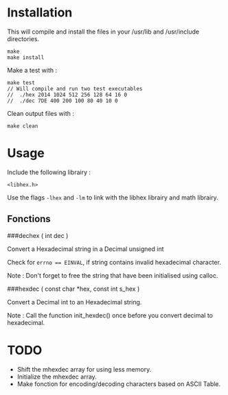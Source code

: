 Installation
======

This will compile and install the files in your /usr/lib and /usr/include directories.

	make
	make install

Make a test with :

	make test
	// Will compile and run two test executables
	//	./hex 2014 1024 512 256 128 64 16 0
	//	./dec 7DE 400 200 100 80 40 10 0

Clean output files with :

	make clean

Usage
======

Include the following librairy :

	<libhex.h>

Use the flags <code>-lhex</code> and <code>-lm</code> to link with the libhex librairy and math librairy.

Fonctions
------

###dechex ( int dec )


Convert a Hexadecimal string in a Decimal unsigned int

Check for <code>errno == EINVAL</code>, if string contains invalid hexadecimal character.

Note : Don't forget to free the string that have been initialised using calloc.

###hexdec ( const char *hex, const int s_hex )

Convert a Decimal int to an Hexadecimal string.

Note : Call the function init_hexdec() once before you convert decimal to hexadecimal.

TODO
======

- Shift the mhexdec array for using less memory.
- Initialize the mhexdec array.
- Make fonction for encoding/decoding characters based on ASCII Table.

